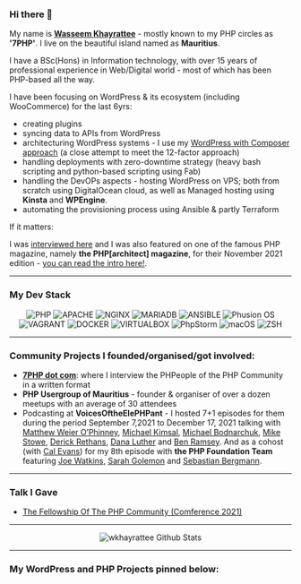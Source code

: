 ### Hi there 👋

My name is [**Wasseem Khayrattee**](https://wk.contact) - mostly known to my PHP circles as **'7PHP'**. I live on the beautiful island named as **Mauritius**.

I have a BSc(Hons) in Information technology, with over 15 years of professional experience in Web/Digital world - most of which has been PHP-based all the way. 

I have been focusing on WordPress & its ecosystem (including WooCommerce) for the last 6yrs: 
- creating plugins
- syncing data to APIs from WordPress
- architecturing WordPress systems - I use my [WordPress with Composer approach](https://github.com/wkhayrattee/wordpress-with-composer) (a close attempt to meet the 12-factor approach)
- handling deployments with zero-downtime strategy (heavy bash scripting and python-based scripting using Fab)
- handling the DevOPs aspects - hosting WordPress on VPS; both from scratch using DigitalOcean cloud, as well as Managed hosting using **Kinsta** and **WPEngine**.
- automating the provisioning process using Ansible & partly Terraform

If it matters:

I was [interviewed here](https://hostnoc.com/interview-with-wasseem-khayrattee/) and I was also featured on one of the famous PHP magazine, namely **the PHP[architect] magazine**, for their November 2021 edition - [you can read the intro here!](https://www.phparch.com/article/community-corner-interview-with-wasseem-khayrattee/).

---
### My Dev Stack
<div align="center">
    <img src="https://img.shields.io/badge/-PHP-blueviolet?logoColor=white&style=plastic&color=9cf&labelColor=blueviolet&logo=PHP" alt="PHP">
    <img src="https://img.shields.io/badge/-APACHE-blueviolet?logoColor=white&style=plastic&color=9cf&labelColor=blueviolet&logo=APACHE" alt="APACHE">
    <img src="https://img.shields.io/badge/-NGINX-blueviolet?logoColor=white&style=plastic&color=9cf&labelColor=blueviolet&logo=NGINX" alt="NGINX">
    <img src="https://img.shields.io/badge/-MariaDB-blueviolet?logoColor=white&style=plastic&color=9cf&labelColor=blueviolet&logo=MariaDB" alt="MARIADB">
    <img src="https://img.shields.io/badge/-ANSIBLE-green?logoColor=white&style=plastic&color=9cf&labelColor=blueviolet&logo=ANSIBLE" alt="ANSIBLE">
    <img src="https://img.shields.io/badge/-PhusionOS-green?logoColor=white&style=plastic&color=9cf&labelColor=blueviolet&logo=UBUNTU" alt="Phusion OS">
</div>
<div align="center">
    <img src="https://img.shields.io/badge/-VAGRANT-green?logoColor=white&style=plastic&color=9cf&labelColor=blueviolet&logo=VAGRANT" alt="VAGRANT">
    <img src="https://img.shields.io/badge/-DOCKER-green?logoColor=white&style=plastic&color=9cf&labelColor=blueviolet&logo=DOCKER" alt="DOCKER">
    <img src="https://img.shields.io/badge/-VirtualBox-green?logoColor=white&style=plastic&color=9cf&labelColor=blueviolet&logo=VIRTUALBOX" alt="VIRTUALBOX">
    <img src="https://img.shields.io/badge/-PhpStorm-green?logoColor=white&style=plastic&color=9cf&labelColor=blueviolet&logo=PhpStorm" alt="PhpStorm">
    <img src="https://img.shields.io/badge/-macOS-green?logoColor=white&style=plastic&color=9cf&labelColor=blueviolet&logo=macOS" alt="macOS">
    <img src="https://img.shields.io/badge/-ZSH-green?logoColor=white&style=plastic&color=9cf&labelColor=blueviolet&logo=GNOME Terminal" alt="ZSH">
</div>

---

### Community Projects I founded/organised/got involved:

- [**7PHP dot com**](https://7php.com): where I interview the PHPeople of the PHP Community in a written format
- **PHP Usergroup of Mauritius** - founder & organiser of over a dozen meetups with an average of 30 attendees
- Podcasting at **VoicesOftheElePHPant** - I hosted 7+1 episodes for them during the period September 7,2021 to December 17, 2021 talking with [Matthew Weier O’Phinney](https://github.com/weierophinney), [Michael Kimsal](https://github.com/mgkimsal), [Michael Bodnarchuk](https://github.com/DavertMik), [Mike Stowe](https://github.com/mikestowe), [Derick Rethans](https://github.com/derickr), [Dana Luther](https://github.com/DanaLuther) and [Ben Ramsey](https://github.com/ramsey). And as a cohost (with [Cal Evans](https://github.com/calevans)) for my 8th episode with **the PHP Foundation Team** featuring [Joe Watkins](https://github.com/krakjoe), [Sarah Golemon](https://github.com/sgolemon) and [Sebastian Bergmann](https://github.com/sebastianbergmann).

---

### Talk I Gave

- [The Fellowship Of The PHP Community (Comference 2021)](https://www.youtube.com/watch?v=e3Rp6eqT6ZQ)

---
<div align="center">

![wkhayrattee Github Stats](https://github-readme-stats.vercel.app/api?username=wkhayrattee&theme=monokai&show_icons=true)

</div>

---

### My WordPress and PHP Projects pinned below:

<!-- leaving the below for history/reference
**wkhayrattee/wkhayrattee** is a ✨ _special_ ✨ repository because its `README.md` (this file) appears on your GitHub profile.

Here are some ideas to get you started:

- 🔭 I’m currently working on ...
- 🌱 I’m currently learning ...
- 👯 I’m looking to collaborate on ...
- 🤔 I’m looking for help with ...
- 💬 Ask me about ...
- 📫 How to reach me: ...
- 😄 Pronouns: ...
- ⚡ Fun fact: ...
-->

